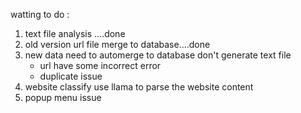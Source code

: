watting to do : 

1. text file analysis ....done
2. old version url file merge to database....done 
3. new data need to automerge to database don't generate text file 
    - url have some incorrect error 
    - duplicate issue 
5. website classify use llama to parse the website content  
6. popup menu issue 


